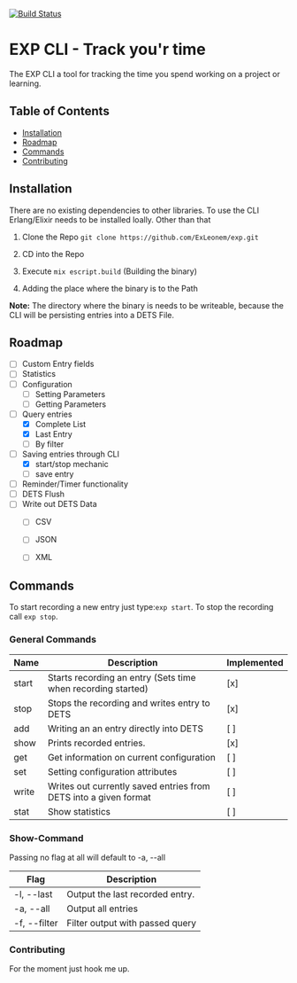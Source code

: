 [![Build Status](https://travis-ci.com/ExLeonem/exp.svg?branch=master)](https://travis-ci.com/ExLeonem/exp)

#  EXP CLI - Track you'r time
The EXP CLI a tool for tracking the time you spend working on a project or learning. 


## Table of Contents
- [Installation](#Installation)
- [Roadmap](#Roadmap)
- [Commands](#Commands)
- [Contributing](#Contributing)


## Installation
There are no existing dependencies to other libraries.
To use the CLI Erlang/Elixir needs to be installed loally. Other than that

1. Clone the Repo
`git clone https://github.com/ExLeonem/exp.git`

2. CD into the Repo
3. Execute `mix escript.build` (Building the binary)
4. Adding the place where the binary is to the Path


**Note:** The directory where the binary is needs to be writeable, because the CLI will be persisting entries into a DETS File.

<!-- If [available in Hex](https://hex.pm/docs/publish), the package can be installed
by adding `exp` to your list of dependencies in `mix.exs`:

```elixir
def deps do
  [
    {:exp, "~> 0.1.0"}
  ]
end
```
Documentation can be generated with [ExDoc](https://github.com/elixir-lang/ex_doc)
and published on [HexDocs](https://hexdocs.pm). Once published, the docs can
be found at [https://hexdocs.pm/exp](https://hexdocs.pm/exp). -->

## Roadmap

- [ ] Custom Entry fields
- [ ] Statistics 
- [ ] Configuration
  - [ ] Setting Parameters
  - [ ] Getting Parameters
- [ ] Query entries
  - [x] Complete List
  - [x] Last Entry
  - [ ] By filter
- [ ] Saving entries through CLI
  - [x] start/stop mechanic
  - [ ] save entry
- [ ] Reminder/Timer functionality 
- [ ] DETS Flush
- [ ] Write out DETS Data
  - [ ] CSV
  - [ ] JSON
  - [ ] XML



## Commands

To start recording a new entry just type:`exp start`.
To stop the recording call `exp stop`.

### General Commands
Name         | Description                                                      | Implemented 
---          | ---                                                              | ---
start        | Starts recording an entry (Sets time when recording started)     | [x]
stop         | Stops the recording and writes entry to DETS                     | [x]
add          | Writing an an entry directly into DETS                           | [ ]
show         | Prints recorded entries.                                         | [x]
get          | Get information on current configuration                         | [ ]
set          | Setting configuration attributes                                 | [ ]
write        | Writes out currently saved entries from DETS into a given format | [ ] 
stat         | Show statistics                                                  | [ ]



### Show-Command
Passing no flag at all will default to -a, --all

Flag          | Description
---           | ---
-l, --last    | Output the last recorded entry.
-a, --all     | Output all entries
-f, --filter  | Filter output with passed query


### Contributing
For the moment just hook me up.


